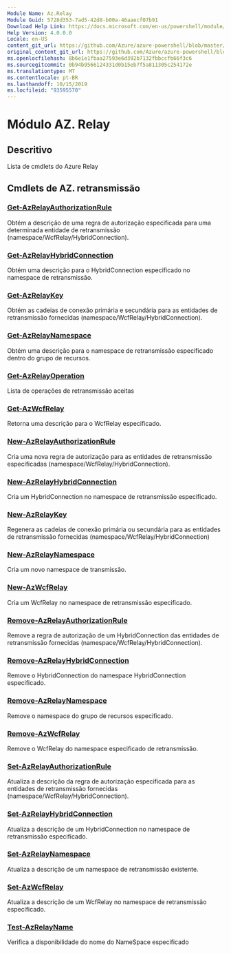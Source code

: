 ```yaml
---
Module Name: Az.Relay
Module Guid: 5728d353-7ad5-42d8-b00a-46aaecf07b91
Download Help Link: https://docs.microsoft.com/en-us/powershell/module/az.relay
Help Version: 4.0.0.0
Locale: en-US
content_git_url: https://github.com/Azure/azure-powershell/blob/master/src/Relay/Relay/help/Az.Relay.md
original_content_git_url: https://github.com/Azure/azure-powershell/blob/master/src/Relay/Relay/help/Az.Relay.md
ms.openlocfilehash: 8b6e1e1fbaa27593e6d392b7132fbbccfb66f3c6
ms.sourcegitcommit: 0b94b9566124331d0b15eb7f5a811305c254172e
ms.translationtype: MT
ms.contentlocale: pt-BR
ms.lasthandoff: 10/15/2019
ms.locfileid: "93595570"
---
```

# Módulo AZ. Relay
## Descritivo
Lista de cmdlets do Azure Relay

## Cmdlets de AZ. retransmissão
### [Get-AzRelayAuthorizationRule](Get-AzRelayAuthorizationRule.md)
Obtém a descrição de uma regra de autorização especificada para uma determinada entidade de retransmissão (namespace/WcfRelay/HybridConnection).

### [Get-AzRelayHybridConnection](Get-AzRelayHybridConnection.md)
Obtém uma descrição para o HybridConnection especificado no namespace de retransmissão.

### [Get-AzRelayKey](Get-AzRelayKey.md)
Obtém as cadeias de conexão primária e secundária para as entidades de retransmissão fornecidas (namespace/WcfRelay/HybridConnection).

### [Get-AzRelayNamespace](Get-AzRelayNamespace.md)
Obtém uma descrição para o namespace de retransmissão especificado dentro do grupo de recursos.

### [Get-AzRelayOperation](Get-AzRelayOperation.md)
Lista de operações de retransmissão aceitas

### [Get-AzWcfRelay](Get-AzWcfRelay.md)
Retorna uma descrição para o WcfRelay especificado.

### [New-AzRelayAuthorizationRule](New-AzRelayAuthorizationRule.md)
Cria uma nova regra de autorização para as entidades de retransmissão especificadas (namespace/WcfRelay/HybridConnection).

### [New-AzRelayHybridConnection](New-AzRelayHybridConnection.md)
Cria um HybridConnection no namespace de retransmissão especificado.

### [New-AzRelayKey](New-AzRelayKey.md)
Regenera as cadeias de conexão primária ou secundária para as entidades de retransmissão fornecidas (namespace/WcfRelay/HybridConnection)

### [New-AzRelayNamespace](New-AzRelayNamespace.md)
Cria um novo namespace de transmissão.

### [New-AzWcfRelay](New-AzWcfRelay.md)
Cria um WcfRelay no namespace de retransmissão especificado.

### [Remove-AzRelayAuthorizationRule](Remove-AzRelayAuthorizationRule.md)
Remove a regra de autorização de um HybridConnection das entidades de retransmissão fornecidas (namespace/WcfRelay/HybridConnection).

### [Remove-AzRelayHybridConnection](Remove-AzRelayHybridConnection.md)
Remove o HybridConnection do namespace HybridConnection especificado.

### [Remove-AzRelayNamespace](Remove-AzRelayNamespace.md)
Remove o namespace do grupo de recursos especificado. 

### [Remove-AzWcfRelay](Remove-AzWcfRelay.md)
Remove o WcfRelay do namespace especificado de retransmissão.

### [Set-AzRelayAuthorizationRule](Set-AzRelayAuthorizationRule.md)
Atualiza a descrição da regra de autorização especificada para as entidades de retransmissão fornecidas (namespace/WcfRelay/HybridConnection).

### [Set-AzRelayHybridConnection](Set-AzRelayHybridConnection.md)
Atualiza a descrição de um HybridConnection no namespace de retransmissão especificado.

### [Set-AzRelayNamespace](Set-AzRelayNamespace.md)
Atualiza a descrição de um namespace de retransmissão existente.

### [Set-AzWcfRelay](Set-AzWcfRelay.md)
Atualiza a descrição de um WcfRelay no namespace de retransmissão especificado.

### [Test-AzRelayName](Test-AzRelayName.md)
Verifica a disponibilidade do nome do NameSpace especificado

